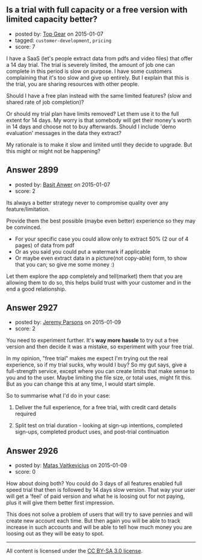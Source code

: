 ## Is a trial with full capacity or a free version with limited capacity better?

- posted by: [Top Gear](https://stackexchange.com/users/4690596/top-gear) on 2015-01-07
- tagged: `customer-development`, `pricing`
- score: 7

<p>I have a SaaS (let's people extract data from pdfs and video files) that offer a 14 day trial. The trial is severely limited, the amount of job one can complete in this period is slow on purpose. I have some customers complaining that it's too slow and give up entirely. But I explain that this is the trial, you are sharing resources with other people.</p>

<p>Should I have a free plan instead with the same limited features? (slow and shared rate of job completion)?</p>

<p>Or should my trial plan have limits removed? Let them use it to the full extent for 14 days. My worry is that somebody will get their money's worth in 14 days and choose not to buy afterwards. Should I include 'demo evaluation' messages in the data they extract?</p>

<p>My rationale is to make it slow and limited until they decide to upgrade. But this might or might not be happening?</p>



## Answer 2899

- posted by: [Basit Anwer](https://stackexchange.com/users/150816/basit-anwer) on 2015-01-07
- score: 2

<p>Its always a better strategy never to compromise quality over any feature/limitation.</p>

<p>Provide them the best possible (maybe even better) experience so they may be convinced. </p>

<ul>
<li>For your specific case you could allow only to extract 50% (2 our of 4 pages) of data from pdf </li>
<li>Or as you said you could put a watermark if applicable</li>
<li>Or maybe even extract data in a picture(not copy-able) form, to show that you can; so give me some money :)</li>
</ul>

<p>Let them explore the app completely and tell(market) them that you are allowing them to do so, this helps build trust with your customer and in the end a good relationship.</p>



## Answer 2927

- posted by: [Jeremy Parsons](https://stackexchange.com/users/497810/jeremy-parsons) on 2015-01-09
- score: 2

<p>You need to experiment further. It's <strong>way more hassle</strong> to try out a free version and then decide it was a mistake, so experiment with your free trial.</p>

<p>In my opinion, "free trial" makes me expect I'm trying out the real experience, so if my trial sucks, why would I buy? So my gut says, give a full-strength service, except where you can create limits that make sense to you and to the user. Maybe limiting the file size, or total uses, might fit this. But as you can change this at any time, I would start simple. </p>

<p>So to summarise what I'd do in your case:</p>

<ol>
<li><p>Deliver the full experience, for a free trial, with credit card details required</p></li>
<li><p>Split test on trial duration - looking at sign-up intentions, completed sign-ups, completed product uses, and post-trial continuation</p></li>
</ol>



## Answer 2926

- posted by: [Matas Vaitkevicius](https://stackexchange.com/users/1636408/matas-vaitkevicius) on 2015-01-09
- score: 0

<p>How about doing both? You could do 3 days of all features enabled full speed trial that then is followed by 14 days slow version. That way your user will get a 'feel' of paid version and what he is loosing out for not paying, plus it will give them better first impression.  </p>

<p>This does not solve a problem of users that will try to save pennies and will create new account each time. But then again you will be able to track increase in such accounts and will be able to tell how much money you are loosing out as they will be easy to spot.</p>




---

All content is licensed under the [CC BY-SA 3.0 license](https://creativecommons.org/licenses/by-sa/3.0/).
